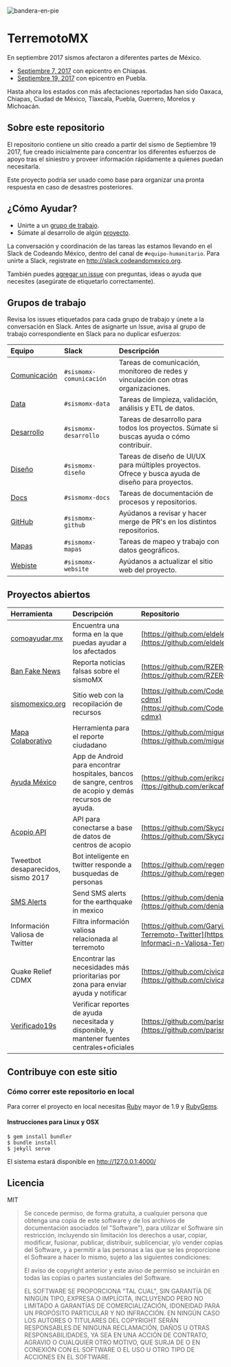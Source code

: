 ![bandera-en-pie](https://user-images.githubusercontent.com/385670/30645087-3ddb7eb6-9dda-11e7-8ecd-17424b852299.jpg)

# TerremotoMX

En septiembre 2017 sismos afectaron a diferentes partes de México.

* [Septiembre 7, 2017](https://es.wikipedia.org/wiki/Terremoto_del_sureste_de_M%C3%A9xico_de_2017) con epicentro en Chiapas.
* [Septiembre 19, 2017](https://es.wikipedia.org/wiki/Terremoto_de_Puebla_de_2017) con epicentro en Puebla.

Hasta ahora los estados con más afectaciones reportadas han sido Oaxaca,
Chiapas, Ciudad de México, Tlaxcala, Puebla, Guerrero, Morelos y Michoacán.

## Sobre este repositorio

El repositorio contiene un sitio creado a partir del sismo de Septiembre 19
2017, fue creado inicialmente para concentrar los diferentes esfuerzos de apoyo
tras el siniestro y proveer información rápidamente a quienes puedan
necesitarla.

Este proyecto podría ser usado como base para organizar una pronta respuesta en
caso de desastres posteriores.

## ¿Cómo Ayudar?

* Unirte a un [grupo de trabajo](https://github.com/CodeandoMexico/terremoto-cdmx#grupos-de-trabajo).
* Súmate al desarrollo de algún [proyecto](https://github.com/CodeandoMexico/terremoto-cdmx#proyectos-abiertas).

La conversación y coordinación de las tareas las estamos llevando en el Slack de Codeando México, dentro del canal de `#equipo-humanitario`. Para unirte a Slack, registrate en http://slack.codeandomexico.org.

También puedes [agregar un issue](https://github.com/CodeandoMexico/terremoto-cdmx/issues) con preguntas, ideas o ayuda que necesites (asegúrate de etiquetarlo correctamente).

## Grupos de trabajo

Revisa los issues etiquetados para cada grupo de trabajo y únete a la conversación en Slack. Antes de asignarte un Issue, avisa al grupo de trabajo correspondiente en Slack para no duplicar esfuerzos:

| Equipo | Slack | Descripción |
| :--- | :--- | :--- |
| [Comunicación](https://github.com/CodeandoMexico/terremoto-cdmx/issues?utf8=%E2%9C%93&q=is%3Aissue%20label%3Acomunicacion%20) | `#sismomx-comunicación` | Tareas de comunicación, monitoreo de redes y vinculación con otras organizaciones. |
| [Data](https://github.com/CodeandoMexico/terremoto-cdmx/issues?utf8=%E2%9C%93&q=is%3Aissue%20label%3Adata%20) | `#sismomx-data` | Tareas de limpieza, validación, análisis y ETL de datos. |
| [Desarrollo](https://github.com/CodeandoMexico/terremoto-cdmx/issues?utf8=%E2%9C%93&q=is%3Aissue%20label%3desarrollo%20) | `#sismomx-desarrollo` | Tareas de desarrollo para todos los proyectos. Súmate si buscas ayuda o cómo contribuir. |
| [Diseño](https://github.com/CodeandoMexico/terremoto-cdmx/issues?utf8=%E2%9C%93&q=is%3Aissue%20label%3Adise%C3%B1o%20) | `#sismomx-diseño` | Tareas de diseño de UI/UX para múltiples proyectos. Ofrece y busca ayuda de diseño para proyectos. |
| [Docs](https://github.com/CodeandoMexico/terremoto-cdmx/issues?utf8=%E2%9C%93&q=is%3Aissue%20label%3Adocs%20) | `#sismomx-docs` | Tareas de documentación de procesos y repositorios.  |
| [GitHub](https://github.com/CodeandoMexico/terremoto-cdmx/issues?utf8=%E2%9C%93&q=is%3Aissue%20label%3Agithub%20) | `#sismomx-github` | Ayúdanos a revisar y hacer merge de PR's en los distintos repositorios. |
| [Mapas](https://github.com/CodeandoMexico/terremoto-cdmx/issues?utf8=%E2%9C%93&q=is%3Aissue%20label%3Amapas%20) | `#sismomx-mapas` | Tareas de mapeo y trabajo con datos geográficos. |
| [Webiste](https://github.com/CodeandoMexico/terremoto-cdmx/issues?utf8=%E2%9C%93&q=is%3Aissue%20label%3Awebsite%20) | `#sismomx-website` | Ayúdanos a actualizar el sitio web del proyecto. |


## Proyectos abiertos

| Herramienta | Descripción | Repositorio | Slack | Stack |
:--- | :--- | :---  | :--- | :--- | 
| [comoayudar.mx](http://comoayudar.mx)  | Encuentra una forma en la que puedas ayudar a los afectados | [https://github.com/eldelentes/comoayudarmx](https://github.com/eldelentes/comoayudarmx) | `#equipo-humanitario` | Ruby on Rails | 
| [Ban Fake News](https://banfakenews.rzerocorp.com) | Reporta noticias falsas sobre el sismoMX | [https://github.com/RZEROSTERN/banfakenews](https://github.com/RZEROSTERN/banfakenews) | `#sismomx-fakenews` | PHP, Yii |  
| [sismomexico.org](http://sismomexico.org)| Sitio web con la recopilación de recursos  | [https://github.com/CodeandoMexico/terremoto-cdmx](https://github.com/CodeandoMexico/terremoto-cdmx) | `#sismomx-website` | Jekyll, HTML, CSS, Javascript  | 
| [Mapa Colaborativo](http://mapa.sismomexico.org) | Herramienta para el reporte ciudadano | [https://github.com/miguelsalazar/mapeo_colaborativo](https://github.com/miguelsalazar/mapeo_colaborativo) | `#sismomx-mapas` | Javascript, Express, Socket.io | 
| [Ayuda México](https://play.google.com/store/apps/details?id=io.github.erikcaffrey.ayudamexico) | App de Android para encontrar hospitales, bancos de sangre, centros de acopio y demás recursos de ayuda. | [https://github.com/erikcaffrey/AyudaMexico](ttps://github.com/erikcaffrey/AyudaMexico) | `#equipo-humanitario` | Java |  
| [Acopio API](https://acopio-api.skycatch.net/v1/acopios) | API para conectarse a base de datos de centros de acopio | [https://github.com/Skycatch/acopio-api](https://github.com/Skycatch/acopio-api) | `#sismomx-acopio-api` | Javascript, Hapi | 
|Tweetbot  desaparecidos, sismo 2017 | Bot inteligente en twitter responde a busquedas de personas |  [https://github.com/regenhans/earthquake-bot](https://github.com/regenhans/earthquake-bot)| `#sismomx-bots`| node.js | 
| [SMS Alerts](https://sismomx-sms.herokuapp.com/) | Send SMS alerts for the earthquake in mexico | [https://github.com/denialtorres/SMS-ALERTS](https://github.com/denialtorres/SMS-ALERTS]) | `#equipo-humanitario` | Ruby on Rails 4.2 | 
| Información Valiosa de Twitter | Filtra información valiosa relacionada al terremoto | [https://github.com/Garyi/Filtro-Informaci-n-Valiosa-Terremoto-Twitter](https://github.com/Garyi/Filtro-Informaci-n-Valiosa-Terremoto-Twitter) | `#equipo-humanitario`  | Python | 
| Quake Relief CDMX | Encontrar las necesidades más prioritarias por zona para enviar ayuda y notificar | [https://github.com/civica-digital/quake-relief-cdmx](https://github.com/civica-digital/quake-relief-cdmx) | `#sismomx-realtime` | Ruby on Rails 5 | 
| [Verificado19s](https://www.coder.mx/) | Verificar reportes de ayuda necesitada y disponible, y mantener fuentes centrales+oficiales | [https://github.com/parismend/Temblor](https://github.com/parismend/Temblor) | `#sismomx-verificado19s` | Python |

## Contribuye con este sitio

### Cómo correr este repositorio en local

Para correr el proyecto en local necesitas
[Ruby](https://www.ruby-lang.org/es/) mayor de 1.9 y
[RubyGems](https://rubygems.org/pages/download/).


#### Instrucciones para Linux y OSX

```
$ gem install bundler
$ bundle install
$ jekyll serve
```

El sistema estará disponible en http://127.0.0.1:4000/

## Licencia

MIT

> Se concede permiso, de forma gratuita, a cualquier persona que obtenga una
> copia de este software y de los archivos de documentación asociados (el
> "Software"), para utilizar el Software sin restricción, incluyendo sin
> limitación los derechos a usar, copiar, modificar, fusionar, publicar,
> distribuir, sublicenciar, y/o vender copias del Software, y a permitir a las
> personas a las que se les proporcione el Software a hacer lo mismo, sujeto a
> las siguientes condiciones:
>
> El aviso de copyright anterior y este aviso de permiso se incluirán en todas
> las copias o partes sustanciales del Software.
>
> EL SOFTWARE SE PROPORCIONA "TAL CUAL", SIN GARANTÍA DE NINGÚN TIPO, EXPRESA O
> IMPLÍCITA, INCLUYENDO PERO NO LIMITADO A GARANTÍAS DE COMERCIALIZACIÓN,
> IDONEIDAD PARA UN PROPÓSITO PARTICULAR Y NO INFRACCIÓN. EN NINGÚN CASO LOS
> AUTORES O TITULARES DEL COPYRIGHT SERÁN RESPONSABLES DE NINGUNA RECLAMACIÓN,
> DAÑOS U OTRAS RESPONSABILIDADES, YA SEA EN UNA ACCIÓN DE CONTRATO, AGRAVIO O
> CUALQUIER OTRO MOTIVO, QUE SURJA DE O EN CONEXIÓN CON EL SOFTWARE O EL USO U
> OTRO TIPO DE ACCIONES EN EL SOFTWARE.
